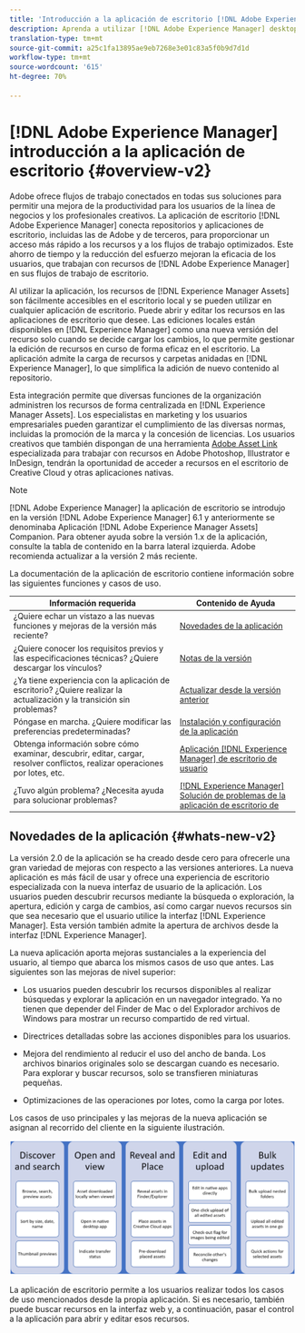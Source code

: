 ```yaml
---
title: 'Introducción a la aplicación de escritorio [!DNL Adobe Experience Manager] '
description: Aprenda a utilizar [!DNL Adobe Experience Manager] desktop app to optimize the asset management workflows for creative users when using [!DNL Adobe Experience Manager Assets] directamente desde su escritorio.
translation-type: tm+mt
source-git-commit: a25c1fa13895ae9eb7268e3e01c83a5f0b9d7d1d
workflow-type: tm+mt
source-wordcount: '615'
ht-degree: 70%

---
```



# [!DNL Adobe Experience Manager] introducción a la aplicación de escritorio  {#overview-v2}

Adobe ofrece flujos de trabajo conectados en todas sus soluciones para permitir una mejora de la productividad para los usuarios de la línea de negocios y los profesionales creativos. La aplicación de escritorio [!DNL Adobe Experience Manager] conecta repositorios y aplicaciones de escritorio, incluidas las de Adobe y de terceros, para proporcionar un acceso más rápido a los recursos y a los flujos de trabajo optimizados. Este ahorro de tiempo y la reducción del esfuerzo mejoran la eficacia de los usuarios, que trabajan con recursos de [!DNL Adobe Experience Manager] en sus flujos de trabajo de escritorio.

Al utilizar la aplicación, los recursos de [!DNL Experience Manager Assets] son fácilmente accesibles en el escritorio local y se pueden utilizar en cualquier aplicación de escritorio. Puede abrir y editar los recursos en las aplicaciones de escritorio que desee. Las ediciones locales están disponibles en [!DNL Experience Manager] como una nueva versión del recurso solo cuando se decide cargar los cambios, lo que permite gestionar la edición de recursos en curso de forma eficaz en el escritorio. La aplicación admite la carga de recursos y carpetas anidadas en [!DNL Experience Manager], lo que simplifica la adición de nuevo contenido al repositorio.

Esta integración permite que diversas funciones de la organización administren los recursos de forma centralizada en [!DNL Experience Manager Assets]. Los especialistas en marketing y los usuarios empresariales pueden garantizar el cumplimiento de las diversas normas, incluidas la promoción de la marca y la concesión de licencias. Los usuarios creativos que también dispongan de una herramienta [Adobe Asset Link](https://www.adobe.com/es/marketing/experience-manager-assets/adobe-asset-link.html) especializada para trabajar con recursos en Adobe Photoshop, Illustrator e InDesign, tendrán la oportunidad de acceder a recursos en el escritorio de Creative Cloud y otras aplicaciones nativas.

>[!NOTE]
>
>[!DNL Adobe Experience Manager] la aplicación de escritorio se introdujo en la versión  [!DNL Adobe Experience Manager] 6.1 y anteriormente se denominaba Aplicación  [!DNL Adobe Experience Manager Assets] Companion. Para obtener ayuda sobre la versión 1.x de la aplicación, consulte la tabla de contenido en la barra lateral izquierda. Adobe recomienda actualizar a la versión 2 más reciente.

La documentación de la aplicación de escritorio contiene información sobre las siguientes funciones y casos de uso.

| Información requerida | Contenido de Ayuda |
|--- |--- |
| ¿Quiere echar un vistazo a las nuevas funciones y mejoras de la versión más reciente? | [Novedades de la aplicación](#whats-new-v2) |
| ¿Quiere conocer los requisitos previos y las especificaciones técnicas? ¿Quiere descargar los vínculos? | [Notas de la versión](release-notes.md) |
| ¿Ya tiene experiencia con la aplicación de escritorio? ¿Quiere realizar la actualización y la transición sin problemas? | [Actualizar desde la versión anterior](install-upgrade.md#upgrade-from-previous-version) |
| Póngase en marcha. ¿Quiere modificar las preferencias predeterminadas? | [Instalación y configuración de la aplicación](install-upgrade.md) |
| Obtenga información sobre cómo examinar, descubrir, editar, cargar, resolver conflictos, realizar operaciones por lotes, etc. | [Aplicación  [!DNL Experience Manager] de escritorio de usuario](using.md) |
| ¿Tuvo algún problema? ¿Necesita ayuda para solucionar problemas? | [ [!DNL Experience Manager] Solución de problemas de la aplicación de escritorio de ](troubleshoot.md) |

## Novedades de la aplicación {#whats-new-v2}

La versión 2.0 de la aplicación se ha creado desde cero para ofrecerle una gran variedad de mejoras con respecto a las versiones anteriores. La nueva aplicación es más fácil de usar y ofrece una experiencia de escritorio especializada con la nueva interfaz de usuario de la aplicación. Los usuarios pueden descubrir recursos mediante la búsqueda o exploración, la apertura, edición y carga de cambios, así como cargar nuevos recursos sin que sea necesario que el usuario utilice la interfaz [!DNL Experience Manager]. Esta versión también admite la apertura de archivos desde la interfaz [!DNL Experience Manager].

La nueva aplicación aporta mejoras sustanciales a la experiencia del usuario, al tiempo que abarca los mismos casos de uso que antes. Las siguientes son las mejoras de nivel superior:

* Los usuarios pueden descubrir los recursos disponibles al realizar búsquedas y explorar la aplicación en un navegador integrado. Ya no tienen que depender del Finder de Mac o del Explorador archivos de Windows para mostrar un recurso compartido de red virtual.

* Directrices detalladas sobre las acciones disponibles para los usuarios.

* Mejora del rendimiento al reducir el uso del ancho de banda. Los archivos binarios originales solo se descargan cuando es necesario. Para explorar y buscar recursos, solo se transfieren miniaturas pequeñas.

* Optimizaciones de las operaciones por lotes, como la carga por lotes.

Los casos de uso principales y las mejoras de la nueva aplicación se asignan al recorrido del cliente en la siguiente ilustración.

![[!DNL Experience Manager]Novedades de la aplicación de escritorio de ](assets/aem_desktop_app_usecases_v2.png)

La aplicación de escritorio permite a los usuarios realizar todos los casos de uso mencionados desde la propia aplicación. Si es necesario, también puede buscar recursos en la interfaz web y, a continuación, pasar el control a la aplicación para abrir y editar esos recursos.
